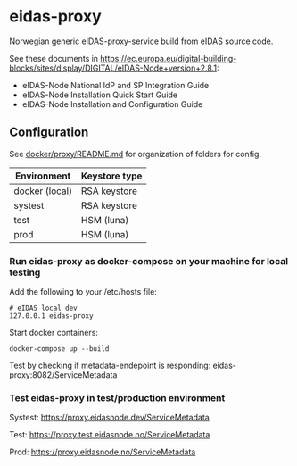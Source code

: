 # eidas-proxy
Norwegian generic eIDAS-proxy-service build from eIDAS source code.

See these documents in https://ec.europa.eu/digital-building-blocks/sites/display/DIGITAL/eIDAS-Node+version+2.8.1:
* eIDAS-Node National IdP and SP Integration Guide
* eIDAS-Node Installation Quick Start Guide
* eIDAS-Node Installation and Configuration Guide


## Configuration
See [docker/proxy/README.md](docker/proxy/README.md) for organization of folders for config.

| Environment    | Keystore type |
|----------------|---------------|
| docker (local) | RSA keystore  |
| systest        | RSA keystore  |
| test           | HSM (luna)    |
| prod           | HSM (luna)    |

### Run eidas-proxy as docker-compose on your machine for local testing

Add the following to your /etc/hosts file:
```
# eIDAS local dev
127.0.0.1 eidas-proxy
```

Start docker containers:
```
docker-compose up --build 
```

Test by checking if metadata-endepoint is responding: eidas-proxy:8082/ServiceMetadata



### Test eidas-proxy in test/production environment
Systest: https://proxy.eidasnode.dev/ServiceMetadata

Test: https://proxy.test.eidasnode.no/ServiceMetadata

Prod: https://proxy.eidasnode.no/ServiceMetadata
